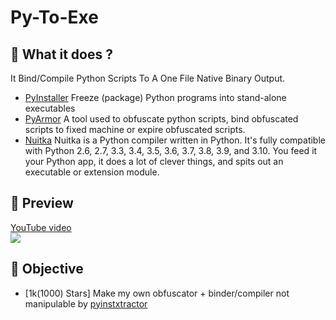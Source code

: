 # Py-To-Exe

## 📜 What it does ?

It Bind/Compile Python Scripts To A One File Native Binary Output.

- [PyInstaller](https://github.com/pyinstaller/pyinstaller) Freeze (package) Python programs into stand-alone executables
- [PyArmor](https://github.com/dashingsoft/pyarmor) A tool used to obfuscate python scripts, bind obfuscated scripts to fixed machine or expire obfuscated scripts.
- [Nuitka](https://github.com/Nuitka/Nuitka) Nuitka is a Python compiler written in Python. It's fully compatible with Python 2.6, 2.7, 3.3, 3.4, 3.5, 3.6, 3.7, 3.8, 3.9, and 3.10. You feed it your Python app, it does a lot of clever things, and spits out an executable or extension module.

## 🎥 Preview

[YouTube video](https://www.youtube.com/watch?v=PasUnZFU_jc)<br>
[![](https://i.imgur.com/SGHnnZ1.png)](https://www.youtube.com/watch?v=PasUnZFU_jc)

## 🌟 Objective

- [1k(1000) Stars] Make my own obfuscator + binder/compiler not manipulable by [pyinstxtractor](https://github.com/extremecoders-re/pyinstxtractor) 
